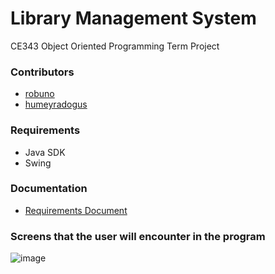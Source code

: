 # Library Management System
CE343 Object Oriented Programming Term Project

### Contributors
 - [robuno](https://github.com/robuno)
 - [humeyradogus](https://github.com/humeyradogus)

### Requirements
 - Java SDK
 - Swing
 
### Documentation
 - [Requirements Document](https://github.com/robuno/library-management-system/blob/master/RequirementsDocument.pdf)

### Screens that the user will encounter in the program
![image](https://user-images.githubusercontent.com/75491382/154112064-ea69d0cf-7bff-48ae-a7d9-aa69cb0a657e.png)


